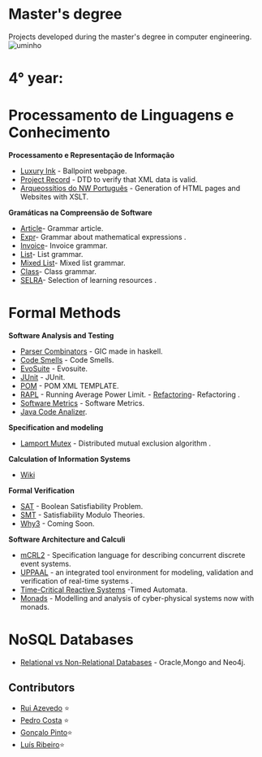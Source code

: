 # Master's degree           

Projects developed during the master's degree in computer engineering. ![uminho](http://www4.di.uminho.pt/~jmf/IMAGES/um_eeng.gif)



# 4° year:
# Processamento de Linguagens e Conhecimento

**Processamento e Representação de Informação**

  - [Luxury Ink](https://github.com/EtienneCosta/Mestrado/tree/main/PRI2020/TP1) - Ballpoint webpage.
  - [Project Record](https://github.com/EtienneCosta/Mestrado/tree/main/PRI2020/TP2) - DTD to verify that XML data is valid.
  - [Arqueossítios do NW Português](https://github.com/EtienneCosta/Mestrado/tree/main/PRI2020/TP3) - Generation of HTML pages and Websites with XSLT.
 
**Gramáticas na Compreensão de Software**

- [Article](https://github.com/EtienneCosta/Mestrado/tree/main/GCS/Article)- Grammar article.
- [Expr](https://github.com/EtienneCosta/Mestrado/tree/main/GCS/GT/Expr)- Grammar about mathematical expressions .
- [Invoice](https://github.com/EtienneCosta/Mestrado/tree/main/GCS/GT/Faturas)- Invoice grammar.
- [List](https://github.com/EtienneCosta/Mestrado/tree/main/GCS/GT/List)- List grammar.
- [Mixed List](https://github.com/EtienneCosta/Mestrado/tree/main/GCS/GT/ListasMistas)- Mixed list grammar.
- [Class](https://github.com/EtienneCosta/Mestrado/tree/main/GCS/GT/Turma)- Class grammar.
- [SELRA](https://github.com/EtienneCosta/Mestrado/tree/main/GCS/SELRA)- Selection of learning resources .

# Formal Methods

**Software Analysis and Testing**

- [Parser Combinators](https://github.com/EtienneCosta/Mestrado/tree/main/ATS/ParserCombinators) - GIC made in haskell.
- [Code Smells](https://github.com/EtienneCosta/Mestrado/tree/main/ATS/Code%20Smells) - Code Smells.
- [EvoSuite](https://github.com/EtienneCosta/Mestrado/tree/main/ATS/EvoSuite) - Evosuite.
- [JUnit](https://github.com/EtienneCosta/Mestrado/tree/main/ATS/JUNIT) - JUnit.
- [POM](https://github.com/EtienneCosta/Mestrado/tree/main/ATS/POM) - POM XML TEMPLATE.
- [RAPL](https://github.com/EtienneCosta/Mestrado/tree/main/ATS/RAPL) - Running Average Power Limit.
- [Refactoring](https://github.com/EtienneCosta/Mestrado/tree/main/ATS/Refactoring)- Refactoring .
- [Software Metrics](https://github.com/EtienneCosta/Mestrado/tree/main/ATS/SoftwareMetrics) - Software Metrics.
- [Java Code Analizer](https://github.com/EtienneCosta/Mestrado/tree/main/ATS/Java%20Code%20Analizer).



**Specification and modeling**

- [Lamport Mutex](https://github.com/EtienneCosta/Mestrado/tree/main/EM/Project/LamportMutex) - Distributed mutual exclusion algorithm .



**Calculation of Information Systems**

- [Wiki](https://haslab.github.io/MFES/CSI/2021/index) 


**Formal Verification**

- [SAT](https://github.com/EtienneCosta/Mestrado/tree/main/VF/MiniSat) - Boolean Satisfiability Problem.
- [SMT](https://github.com/EtienneCosta/Mestrado/tree/main/VF/SMT) - Satisfiability Modulo Theories.
- [Why3]() - Coming Soon.

**Software Architecture and Calculi**

- [mCRL2](https://github.com/EtienneCosta/Mestrado/tree/main/A%26C/mCRL2) - Specification language for describing concurrent discrete event systems.
- [UPPAAL](https://github.com/EtienneCosta/Mestrado/tree/main/A%26C/UPPAAL) - an integrated tool environment for modeling, validation and verification of real-time systems .
- [Time-Critical Reactive Systems](https://github.com/EtienneCosta/Mestrado/tree/main/A%26C/Reactive%20Systems) -Timed Automata.
- [Monads](https://github.com/EtienneCosta/Mestrado/tree/main/A%26C/TSP) - Modelling and analysis of cyber-physical systems now with monads.


# NoSQL Databases

- [Relational vs Non-Relational Databases](https://github.com/EtienneCosta/Mestrado/tree/main/BDNoSql/Trabalho%20Pr%C3%A1tico) - Oracle,Mongo and Neo4j.


## Contributors
* [Rui Azevedo](https://github.com/ruiAzevedo19) ⭐️
* [Pedro Costa](https://github.com/pCosta99) ⭐️
* [Gonçalo Pinto](https://github.com/GRP99)⭐️
* [Luís Ribeiro](https://github.com/luis1ribeiro)⭐️
